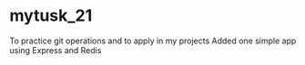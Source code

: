 # mytusk_21
To practice git operations and to apply in my projects
Added one simple app using Express and Redis
